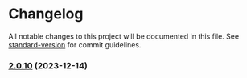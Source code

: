 # Changelog

All notable changes to this project will be documented in this file. See [standard-version](https://github.com/conventional-changelog/standard-version) for commit guidelines.

### [2.0.10](https://github.com/nsnail/NSExt/compare/v2.0.9...v2.0.10) (2023-12-14)